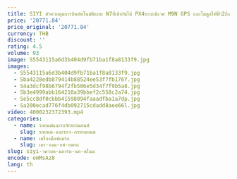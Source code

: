 ```yaml
---
title: SIYI ตัวควบคุมการบินอัตโนมัติแบบ N7ที่เข้ากันได้ PX4ระบบนิเวศ M9N GPS และโมดูลไฟฟ้า2ถึง14วินาที VTOL UGV robusv
price: '20771.84'
price_original: '20771.84'
currency: THB
discount: ''
rating: 4.5
volume: 93
image: S5543115a6d3b404d9fb71ba1f8a8133f9.jpg
images:
  - S5543115a6d3b404d9fb71ba1f8a8133f9.jpg
  - Sba4228edb879414b88524ee53f7fb176Y.jpg
  - S4a3dcf98b6794f2fb586e5d34f7f9b5a8.jpg
  - Sb3e4999abb164210a39bbef2c558c2a74.jpg
  - Se5cc8df0cbbb41598094faaadfba1a7dp.jpg
  - Sa200ecad776f4db092715cdadd8aee66l.jpg
video: 4000232372393.mp4
categories:
  - name: รถยนต์และรถจักรยานยนต์
    slug: รถยนต-และรถจ-กรยานยนต
  - name: เครื่องมือซ่อมรถ
    slug: เคร-องม-อซ-อมรถ
slug: siyi-วควบค-มการบ-นอ-ตโนม
encode: omMsAz8
lang: th
---
```

  